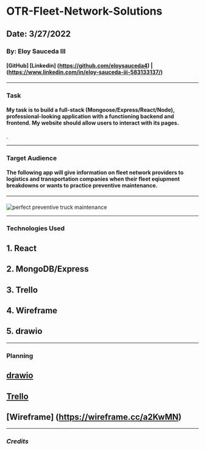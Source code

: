 # OTR-Fleet-Network-Solutions

## Date: 3/27/2022
### By: Eloy Sauceda III
#### [GitHub] [Linkedin] (https://github.com/eloysauceda4) | (https://www.linkedin.com/in/eloy-sauceda-iii-583133137/)
***
### **Task**
####  My task is to build a full-stack (Mongoose/Express/React/Node), professional-looking application with a functioning backend and frontend. My website should allow users to interact with its pages.

.
***
### Target Audience
#### The following app will give information on fleet network providers to logistics and transportation companies when their fleet eqiupment breakdowns or wants to practice preventive maintenance. 
***
####
![perfect preventive truck maintenance](https://res.cloudinary.com/ryder/image/upload/c_fill,f_auto,g_center,h_768,w_1600/v1550243560/Ryder/Ryder-Blog/Hero/Post/Truck%20maintenance%20hoodBIG.jpg)
 ***
### **Technologies Used**
## 1. React
## 2. MongoDB/Express
## 3. Trello
## 4. Wireframe
## 5. drawio
***
### **Planning**
## [drawio](https://app.diagrams.net/#G1pXyOnlHoqxqscjacaj7nNhHVFx1cBNpY)
## [Trello](https://trello.com/b/TNQw9OrH/otr-fleet-network-solutions)
## [Wireframe] (https://wireframe.cc/a2KwMN)
***
### ***Credits***
##